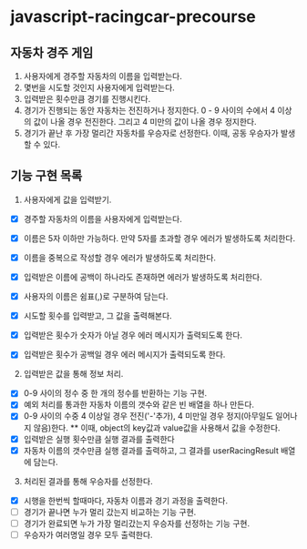 # javascript-racingcar-precourse

## 자동차 경주 게임

1. 사용자에게 경주할 자동차의 이름을 입력받는다.
2. 몇번을 시도할 것인지 사용자에게 입력받는다.
3. 입력받은 횟수만큼 경기를 진행시킨다.
4. 경기가 진행되는 동안 자동차는 전진하거나 정지한다.
   0 - 9 사이의 수에서 4 이상의 값이 나올 경우 전진한다.
   그리고 4 미만의 값이 나올 경우 정지한다.
5. 경기가 끝난 후 가장 멀리간 자동차를 우승자로 선정한다.
   이때, 공동 우승자가 발생할 수 있다.

## 기능 구현 목록

1. 사용자에게 값을 입력받기.

- [x] 경주할 자동차의 이름을 사용자에게 입력받는다.
- [x] 이름은 5자 이하만 가능하다.
      만약 5자를 초과할 경우 에러가 발생하도록 처리한다.

- [x] 이름을 중복으로 작성할 경우 에러가 발생하도록 처리한다.
- [x] 입력받은 이름에 공백이 하나라도 존재하면 에러가 발생하도록 처리한다.

- [x] 사용자의 이름은 쉼표(,)로 구분하여 담는다.
- [x] 시도할 횟수를 입력받고, 그 값을 출력해본다.
- [x] 입력받은 횟수가 숫자가 아닐 경우 에러 메시지가 출력되도록 한다.
- [x] 입력받은 횟수가 공백일 경우 에러 메시지가 출력되도록 한다.

2. 입력받은 값을 통해 정보 처리.

- [x] 0-9 사이의 정수 중 한 개의 정수를 반환하는 기능 구현.
- [x] 예외 처리를 통과한 자동차 이름의 갯수와 같은 빈 배열을 하나 만든다.
- [x] 0-9 사이의 수중 4 이상일 경우 전진('-'추가),
      4 미만일 경우 정지(아무일도 일어나지 않음)한다.
      \*\* 이때, object의 key값과 value값을 사용해서 값을 수정한다.
- [x] 입력받은 실행 횟수만큼 실행 결과를 출력한다
- [x] 자동차 이름의 갯수만큼 실행 결과를 출력하고, 그 결과를 userRacingResult 배열에 담는다.

3. 처리된 결과를 통해 우승자를 선정한다.

- [x] 시행을 한번씩 할때마다, 자동차 이름과 경기 과정을 출력한다.
- [ ] 경기가 끝나면 누가 멀리 갔는지 비교하는 기능 구현.
- [ ] 경기가 완료되면 누가 가장 멀리갔는지 우승자를 선정하는 기능 구현.
- [ ] 우승자가 여러명일 경우 모두 출력한다.

##
